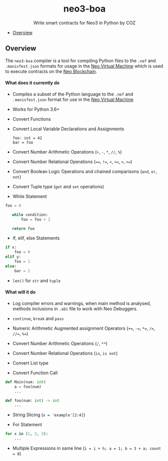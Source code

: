 <h1 align="center">neo3-boa</h1>
<p align="center">
  Write smart contracts for Neo3 in Python by COZ
</p>



- [Overview](#overview)

## Overview

The `neo3-boa` compiler is a tool for compiling Python files to the `.nef` and `.manisfest.json` formats for usage in the [Neo Virtual Machine](https://github.com/neo-project/neo-vm/) which is used to execute contracts on the [Neo Blockchain](https://github.com/neo-project/neo/).


#### What does it currently do

- Compiles a subset of the Python language to the `.nef` and `.manisfest.json` format for use in the [Neo Virtual Machine](https://github.com/neo-project/neo-vm)

- Works for Python 3.6+

- Convert Functions

- Convert Local Variable Declarations and Assignments 
    
    ```
    foo: int = 42
    bar = foo
    ```
- Convert Number Arithmetic Operations (`+`, `-`, `*`, `//`, `%`)

- Convert Number Relational Operations (`==`, `!=`, `<`, `<=`, `>`, `>=`)

- Convert Boolean Logic Operations and chained comparisons (`and`, `or`, `not`)

- Convert Tuple type (`get` and `set` operations)

- While Statement

 ```python
foo = 0

    while condition:
        foo = foo + 2

    return foo
 ```

- If, elif, else Statements

```python
if x:
    foo = 0
elif y:
    foo = 1
else:
    bar = 2
```

- `len()` for `str` and `tuple`

#### What will it do

- Log compiler errors and warnings, when main method is analysed, methods inclusions in `.abi` file to work with Neo Debuggers.

- `continue`, `break` and `pass`

- Numeric Arithmetic Augmented assignment Operators (`+=`, `-=`, `*=`, `/=`, `//=`, `%=`)

- Convert Number Arithmetic Operations (`/`, `**`)

- Convert Number Relational Operations (`is`, `is not`)

- Convert List type

- Convert Function Call

```python
def Main(num: int)
    a = foo(num)
    ...

def foo(num: int) -> int
    ...
```

- String Slicing (`x = 'example'[2:4]`)

- For Statement

```python
for x in (1, 2, 3):
    ...
```

- Multiple Expressions in same line (`i = i + h; a = 1; b = 3 + a; count = 0`)

